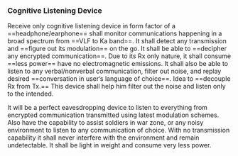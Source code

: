 
### Cognitive Listening Device

Receive only cognitive listening device in form factor of a ==headphone/earphone== shall monitor communications happening in a broad spectrum from ==VLF to Ka band==. It shall detect any transmission and ==figure out its modulation== on the go. It shall be able to ==decipher any encrypted communication==. Due to its Rx only nature, it shall consume ==less power== have no electromagnetic emissions. It shall also be able to listen to any verbal/nonverbal communication, filter out noise, and replay desired ==conversation in user’s language of choice==. Idea to ==decouple Rx from Tx.== This device shall help him filter out the noise and listen only to the intended.

It will be a perfect eavesdropping device to listen to everything from encrypted communication transmitted using latest modulation schemes. Also have the capability to assist soldiers in war zone, or any noisy environment to listen to any communication of choice. With no transmission capability it shall never interfere with the environment and remain undetectable. It shall be light in weight and consume very less power.